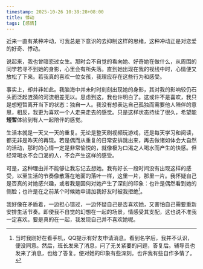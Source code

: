 ```yaml
---
timestamp: 2025-10-26 10:39:28+08:00
title: 悸动
tags: [感情]
---
```

近来一直有某种冲动，可我总是下意识的去抑制这样的思绪，这种冲动正是对恋爱的好奇、悸动。

说起来，我也曾暗恋过女生。那时会不自觉的看向她、好奇她在做什么，从周围的同学若寻不到她的身影，心里会有所失落。直到她出现在我的视线中时，心情便又放松了下来。若我真的喜欢一位女孩，我理应存在这些行为和感受。

事实上，却并非如此。我脑海中并未时时刻刻出现她的身影，其对我的影响较仍石头而泛起涟漪的河流相差无以。思虑到这，我也许明白了。这或许不是喜欢，我只是想短暂离开当下的状态：独自一人。我没有想表达自己孤独而需要他人陪伴的意思，相反，我更为喜欢一个人走来走去的感觉。只是这样状态持续了很久，希望能**短暂**体验到有人一起陪伴的感觉。

生活本就是一天又一天的重复。无论是整天刷视频玩游戏，还是每天学习和阅读，都无非是昨天的再现。若是偶而从重复的日常安排跳出来，再去做诸如体会大自然的活动，那时的心情一定是非常愉悦的，就像极为口渴之人喝水而产生的快感。但经常喝水不会口渴的人，不会产生这样的感受。

可是，这种理由并不能够让我忘记去想她。我有好长一段时间没有出现这样的感受，以至生活的节奏像散落在地面的落叶一样，这里一片，那里一片。我怀疑自己是否真的对她感兴趣，或者我是因何对她产生了深刻的印象：也许是偶然看到她的侧脸；也许是在之前某个时候她申请加我好友时被我拒绝[^1]。

我好像在矛盾着，一边担心错过，一边怀疑自己是否喜欢她，又害怕自己需要重新安排生活节奏。即使我不自觉的幻想在一起的场景，情感受其支配，这也说不准我一定喜欢。要是真的在一起，我发现自己并不喜欢她呢。


[^1]: 当时我刚好在看手机，QQ提示有好友申请消息。看到名字后，我并不认识，便没同意。然后，班长发来了消息，问了无关紧要的问题，答复后。辅导员也发来了消息，也给了答复。便对她的印象有些深刻。也许我有些自作多情了。
